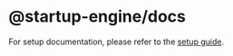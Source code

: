 # @startup-engine/docs

For setup documentation, please refer to the [setup guide](./docs/intro.md).
